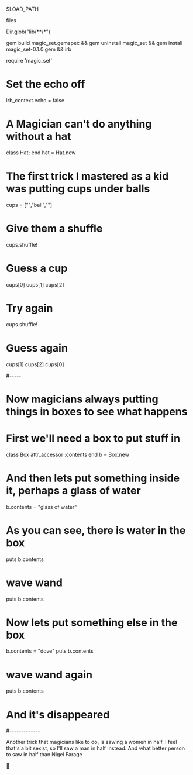 $LOAD_PATH


files

Dir.glob("lib/**/*") 




gem build magic_set.gemspec && gem uninstall magic_set && gem install magic_set-0.1.0.gem && irb



require 'magic_set'

# Set the echo off
irb_context.echo = false

# A Magician can't do anything without a hat
class Hat; end
hat = Hat.new

# The first trick I mastered as a kid was putting cups under balls
cups = ["","ball",""]

# Give them a shuffle

cups.shuffle!

# Guess a cup
cups[0]
cups[1]
cups[2]

# Try again
cups.shuffle!

# Guess again
cups[1]
cups[2]
cups[0]

#-----

# Now magicians always putting things in boxes to see what happens

# First we'll need a box to put stuff in

class Box
  attr_accessor :contents
  end
  b = Box.new

  # And then lets put something inside it, perhaps a glass of water

  b.contents = "glass of water"

  # As you can see, there is water in the box
  puts b.contents

  # wave wand
  puts b.contents

  # Now lets put something else in the box
  b.contents = "dove"
  puts b.contents
  # wave wand again
  puts b.contents

  # And it's disappeared

  #-------------

  Another trick that magicians like to do, is sawing a women in half.  I feel that's a bit sexist, so I'll saw a man in half instead.  And what better person to saw in half than Nigel Farage


 

  🍷


